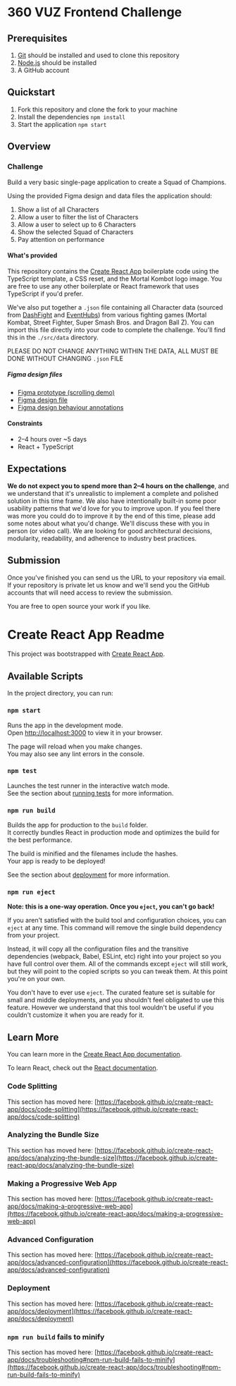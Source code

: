 # 360 VUZ Frontend Challenge

## Prerequisites

1. [Git](https://git-scm.com/) should be installed and used to clone this repository
2. [Node.js](https://nodejs.org/en/) should be installed
3. A GitHub account

## Quickstart

1. Fork this repository and clone the fork to your machine
2. Install the dependencies `npm install`
3. Start the application `npm start`

## Overview

### Challenge

Build a very basic single-page application to create a Squad of Champions.

Using the provided Figma design and data files the application should:

1. Show a list of all Characters
2. Allow a user to filter the list of Characters
3. Allow a user to select up to 6 Characters
4. Show the selected Squad of Characters
5. Pay attention on performance

#### What's provided

This repository contains the [Create React App](https://create-react-app.dev/) boilerplate code using the TypeScript template, a CSS reset, and the Mortal Kombot logo image. You are free to use any other boilerplate or React framework that uses TypeScript if you'd prefer.

We've also put together a `.json` file containing all Character data (sourced from [DashFight](https://dashfight.com/) and [EventHubs](https://www.eventhubs.com/)) from various fighting games (Mortal Kombat, Street Fighter, Super Smash Bros. and Dragon Ball Z). You can import this file directly into your code to complete the challenge. You'll find this in the `./src/data` directory. 

PLEASE DO NOT CHANGE ANYTHING WITHIN THE DATA, ALL MUST BE DONE WITHOUT CHANGING `.json` FILE

##### Figma design files

- [Figma prototype (scrolling demo)](https://www.figma.com/proto/lARhl5uVfjSAf9wnOVJMNw/Squad-of-Champions?node-id=21%3A459&scaling=min-zoom&page-id=0%3A1)
- [Figma design file](https://www.figma.com/file/7Hu2mw1QKruihnmmy4rybQ/Squad-of-Champions---Components?node-id=0%3A1)
- [Figma design behaviour annotations](https://www.figma.com/file/41taXCaD9lqRhKKDO5tyNY/Squad-of-Champions---Comments?node-id=0%3A1)

#### Constraints

- 2–4 hours over ~5 days
- React + TypeScript

## Expectations

**We do not expect you to spend more than 2–4 hours on the challenge**, and we understand that it's unrealistic to implement a complete and polished solution in this time frame. We also have intentionally built-in some poor usability patterns that we'd love for you to improve upon. If you feel there was more you could do to improve it by the end of this time, please add some notes about what you'd change. We'll discuss these with you in person (or video call). We are looking for good architectural decisions, modularity, readability, and adherence to industry best practices.

## Submission

Once you've finished you can send us the URL to your repository via email. If your repository is private let us know and we'll send you the GitHub accounts that will need access to review the submission.

You are free to open source your work if you like.

# Create React App Readme

This project was bootstrapped with [Create React App](https://github.com/facebook/create-react-app).

## Available Scripts

In the project directory, you can run:

### `npm start`

Runs the app in the development mode.\
Open [http://localhost:3000](http://localhost:3000) to view it in your browser.

The page will reload when you make changes.\
You may also see any lint errors in the console.

### `npm test`

Launches the test runner in the interactive watch mode.\
See the section about [running tests](https://facebook.github.io/create-react-app/docs/running-tests) for more information.

### `npm run build`

Builds the app for production to the `build` folder.\
It correctly bundles React in production mode and optimizes the build for the best performance.

The build is minified and the filenames include the hashes.\
Your app is ready to be deployed!

See the section about [deployment](https://facebook.github.io/create-react-app/docs/deployment) for more information.

### `npm run eject`

**Note: this is a one-way operation. Once you `eject`, you can't go back!**

If you aren't satisfied with the build tool and configuration choices, you can `eject` at any time. This command will remove the single build dependency from your project.

Instead, it will copy all the configuration files and the transitive dependencies (webpack, Babel, ESLint, etc) right into your project so you have full control over them. All of the commands except `eject` will still work, but they will point to the copied scripts so you can tweak them. At this point you're on your own.

You don't have to ever use `eject`. The curated feature set is suitable for small and middle deployments, and you shouldn't feel obligated to use this feature. However we understand that this tool wouldn't be useful if you couldn't customize it when you are ready for it.

## Learn More

You can learn more in the [Create React App documentation](https://facebook.github.io/create-react-app/docs/getting-started).

To learn React, check out the [React documentation](https://reactjs.org/).

### Code Splitting

This section has moved here: [https://facebook.github.io/create-react-app/docs/code-splitting](https://facebook.github.io/create-react-app/docs/code-splitting)

### Analyzing the Bundle Size

This section has moved here: [https://facebook.github.io/create-react-app/docs/analyzing-the-bundle-size](https://facebook.github.io/create-react-app/docs/analyzing-the-bundle-size)

### Making a Progressive Web App

This section has moved here: [https://facebook.github.io/create-react-app/docs/making-a-progressive-web-app](https://facebook.github.io/create-react-app/docs/making-a-progressive-web-app)

### Advanced Configuration

This section has moved here: [https://facebook.github.io/create-react-app/docs/advanced-configuration](https://facebook.github.io/create-react-app/docs/advanced-configuration)

### Deployment

This section has moved here: [https://facebook.github.io/create-react-app/docs/deployment](https://facebook.github.io/create-react-app/docs/deployment)

### `npm run build` fails to minify

This section has moved here: [https://facebook.github.io/create-react-app/docs/troubleshooting#npm-run-build-fails-to-minify](https://facebook.github.io/create-react-app/docs/troubleshooting#npm-run-build-fails-to-minify)
